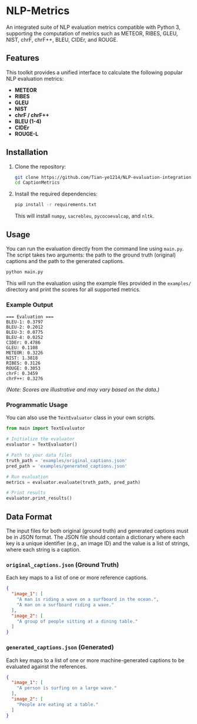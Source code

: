 # NLP-Metrics

An integrated suite of NLP evaluation metrics compatible with Python 3, supporting the computation of metrics such as METEOR, RIBES, GLEU, NIST, chrF, chrF++, BLEU, CIDEr, and ROUGE.

## Features

This toolkit provides a unified interface to calculate the following popular NLP evaluation metrics:

- **METEOR**
- **RIBES**
- **GLEU**
- **NIST**
- **chrF / chrF++**
- **BLEU (1-4)**
- **CIDEr**
- **ROUGE-L**

## Installation

1.  Clone the repository:
    ```bash
    git clone https://github.com/Tian-ye1214/NLP-evaluation-integration.git
    cd CaptionMetrics
    ```

2.  Install the required dependencies:
    ```bash
    pip install -r requirements.txt
    ```
    This will install `numpy`, `sacrebleu`, `pycocoevalcap`, and `nltk`.

## Usage

You can run the evaluation directly from the command line using `main.py`. The script takes two arguments: the path to the ground truth (original) captions and the path to the generated captions.

```bash
python main.py
```

This will run the evaluation using the example files provided in the `examples/` directory and print the scores for all supported metrics.

### Example Output

```
=== Evaluation ===
BLEU-1: 0.3797
BLEU-2: 0.2012
BLEU-3: 0.0775
BLEU-4: 0.0252
CIDEr: 0.4786
GLEU: 0.1108
METEOR: 0.3226
NIST: 1.3818
RIBES: 0.3126
ROUGE: 0.3053
chrF: 0.3459
chrF++: 0.3276
```
*(Note: Scores are illustrative and may vary based on the data.)*

### Programmatic Usage

You can also use the `TextEvaluator` class in your own scripts.

```python
from main import TextEvaluator

# Initialize the evaluator
evaluator = TextEvaluator()

# Path to your data files
truth_path = 'examples/original_captions.json'
pred_path = 'examples/generated_captions.json'

# Run evaluation
metrics = evaluator.evaluate(truth_path, pred_path)

# Print results
evaluator.print_results()
```

## Data Format

The input files for both original (ground truth) and generated captions must be in JSON format. The JSON file should contain a dictionary where each key is a unique identifier (e.g., an image ID) and the value is a list of strings, where each string is a caption.

### `original_captions.json` (Ground Truth)

Each key maps to a list of one or more reference captions.

```json
{
  "image_1": [
    "A man is riding a wave on a surfboard in the ocean.",
    "A man on a surfboard riding a wave."
  ],
  "image_2": [
    "A group of people sitting at a dining table."
  ]
}
```

### `generated_captions.json` (Generated)

Each key maps to a list of one or more machine-generated captions to be evaluated against the references.

```json
{
  "image_1": [
    "A person is surfing on a large wave."
  ],
  "image_2": [
    "People are eating at a table."
  ]
}
```
